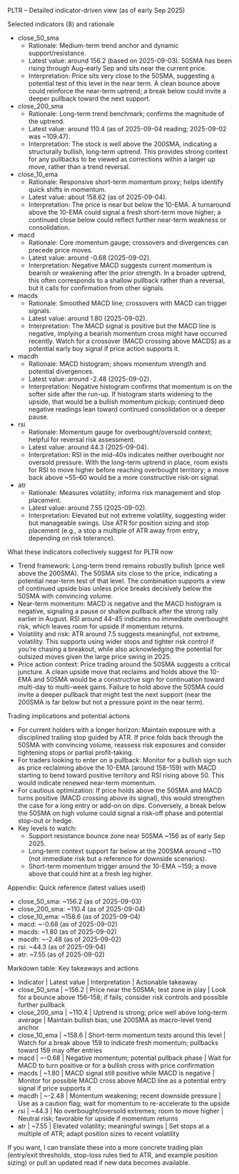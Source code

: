 PLTR – Detailed indicator-driven view (as of early Sep 2025)

Selected indicators (8) and rationale
- close_50_sma
  - Rationale: Medium-term trend anchor and dynamic support/resistance.
  - Latest value: around 156.2 (based on 2025-09-03). 50SMA has been rising through Aug–early Sep and sits near the current price.
  - Interpretation: Price sits very close to the 50SMA, suggesting a potential test of this level in the near term. A clean bounce above could reinforce the near-term uptrend; a break below could invite a deeper pullback toward the next support.
- close_200_sma
  - Rationale: Long-term trend benchmark; confirms the magnitude of the uptrend.
  - Latest value: around 110.4 (as of 2025-09-04 reading; 2025-09-02 was ~109.47).
  - Interpretation: The stock is well above the 200SMA, indicating a structurally bullish, long-term uptrend. This provides strong context for any pullbacks to be viewed as corrections within a larger up move, rather than a trend reversal.
- close_10_ema
  - Rationale: Responsive short-term momentum proxy; helps identify quick shifts in momentum.
  - Latest value: about 158.62 (as of 2025-09-04).
  - Interpretation: The price is near but below the 10-EMA. A turnaround above the 10-EMA could signal a fresh short-term move higher; a continued close below could reflect further near-term weakness or consolidation.
- macd
  - Rationale: Core momentum gauge; crossovers and divergences can precede price moves.
  - Latest value: around -0.68 (2025-09-02).
  - Interpretation: Negative MACD suggests current momentum is bearish or weakening after the prior strength. In a broader uptrend, this often corresponds to a shallow pullback rather than a reversal, but it calls for confirmation from other signals.
- macds
  - Rationale: Smoothed MACD line; crossovers with MACD can trigger signals.
  - Latest value: around 1.80 (2025-09-02).
  - Interpretation: The MACD signal is positive but the MACD line is negative, implying a bearish momentum cross might have occurred recently. Watch for a crossover (MACD crossing above MACDS) as a potential early buy signal if price action supports it.
- macdh
  - Rationale: MACD histogram; shows momentum strength and potential divergences.
  - Latest value: around -2.48 (2025-09-02).
  - Interpretation: Negative histogram confirms that momentum is on the softer side after the run-up. If histogram starts widening to the upside, that would be a bullish momentum pickup; continued deep negative readings lean toward continued consolidation or a deeper pause.
- rsi
  - Rationale: Momentum gauge for overbought/oversold context; helpful for reversal risk assessment.
  - Latest value: around 44.3 (2025-09-04).
  - Interpretation: RSI in the mid-40s indicates neither overbought nor oversold pressure. With the long-term uptrend in place, room exists for RSI to move higher before reaching overbought territory; a move back above ~55–60 would be a more constructive risk-on signal.
- atr
  - Rationale: Measures volatility; informs risk management and stop placement.
  - Latest value: around 7.55 (2025-09-02).
  - Interpretation: Elevated but not extreme volatility, suggesting wider but manageable swings. Use ATR for position sizing and stop placement (e.g., a stop a multiple of ATR away from entry, depending on risk tolerance).

What these indicators collectively suggest for PLTR now
- Trend framework: Long-term trend remains robustly bullish (price well above the 200SMA). The 50SMA sits close to the price, indicating a potential near-term test of that level. The combination supports a view of continued upside bias unless price breaks decisively below the 50SMA with convincing volume.
- Near-term momentum: MACD is negative and the MACD histogram is negative, signaling a pause or shallow pullback after the strong rally earlier in August. RSI around 44-45 indicates no immediate overbought risk, which leaves room for upside if momentum returns.
- Volatility and risk: ATR around 7.5 suggests meaningful, not extreme, volatility. This supports using wider stops and tighter risk control if you’re chasing a breakout, while also acknowledging the potential for outsized moves given the large price swing in 2025.
- Price action context: Price trading around the 50SMA suggests a critical juncture. A clean upside move that reclaims and holds above the 10-EMA and 50SMA would be a constructive sign for continuation toward multi-day to multi-week gains. Failure to hold above the 50SMA could invite a deeper pullback that might test the next support (near the 200SMA is far below but not a pressure point in the near term).

Trading implications and potential actions
- For current holders with a longer horizon: Maintain exposure with a disciplined trailing stop guided by ATR. If price folds back through the 50SMA with convincing volume, reassess risk exposures and consider tightening stops or partial profit-taking.
- For traders looking to enter on a pullback: Monitor for a bullish sign such as price reclaiming above the 10-EMA (around 158–159) with MACD starting to bend toward positive territory and RSI rising above 50. This would indicate renewed near-term momentum.
- For cautious optimization: If price holds above the 50SMA and MACD turns positive (MACD crossing above its signal), this would strengthen the case for a long entry or add-on on dips. Conversely, a break below the 50SMA on high volume could signal a risk-off phase and potential stop-out or hedge.
- Key levels to watch:
  - Support resistance bounce zone near 50SMA ~156 as of early Sep 2025.
  - Long-term context support far below at the 200SMA around ~110 (not immediate risk but a reference for downside scenarios).
  - Short-term momentum trigger around the 10-EMA ~159; a move above that could hint at a fresh leg higher.

Appendix: Quick reference (latest values used)
- close_50_sma: ~156.2 (as of 2025-09-03)
- close_200_sma: ~110.4 (as of 2025-09-04)
- close_10_ema: ~158.6 (as of 2025-09-04)
- macd: ~-0.68 (as of 2025-09-02)
- macds: ~1.80 (as of 2025-09-02)
- macdh: ~-2.48 (as of 2025-09-02)
- rsi: ~44.3 (as of 2025-09-04)
- atr: ~7.55 (as of 2025-09-02)

Markdown table: Key takeaways and actions
- Indicator | Latest value | Interpretation | Actionable takeaway
- close_50_sma | ~156.2 | Price near the 50SMA; test zone in play | Look for a bounce above 156–158; if fails, consider risk controls and possible further pullback
- close_200_sma | ~110.4 | Uptrend is strong; price well above long-term average | Maintain bullish bias; use 200SMA as macro-level trend anchor
- close_10_ema | ~158.6 | Short-term momentum tests around this level | Watch for a break above 159 to indicate fresh momentum; pullbacks toward 159 may offer entries
- macd | ~-0.68 | Negative momentum; potential pullback phase | Wait for MACD to turn positive or for a bullish cross with price confirmation
- macds | ~1.80 | MACD signal still positive while MACD is negative | Monitor for possible MACD cross above MACD line as a potential entry signal if price supports it
- macdh | ~-2.48 | Momentum weakening; recent downside pressure | Use as a caution flag; wait for momentum to re-accelerate to the upside
- rsi | ~44.3 | No overbought/oversold extremes; room to move higher | Neutral risk; favorable for upside if momentum returns
- atr | ~7.55 | Elevated volatility; meaningful swings | Set stops at a multiple of ATR; adapt position sizes to recent volatility

If you want, I can translate these into a more concrete trading plan (entry/exit thresholds, stop-loss rules tied to ATR, and example position sizing) or pull an updated read if new data becomes available.